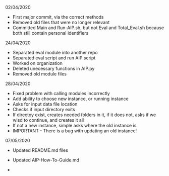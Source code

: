 02/04/2020
- First major commit, via the correct methods
- Removed old files that were no longer relevant
- Committed Main and Run-AIP.sh, but not Eval and Total_Eval.sh because both still contain personal identifiers

24/04/2020
- Separated eval module into another repo
- Separated eval script and run AIP script
- Worked on organization
- Deleted unecessary functions in AIP.py
- Removed old module files

28/04/2020
- Fixed problem with calling modules incorrectly
- Add ability to choose new instance, or running instance
- Asks for input data file location
- Checks if input directory exits
- If directoy exist, creates needed folders in it, if it does not, asks if we wisd to continue, and creates it all
- If not a new instance, simple asks where the old instance is.
- IMPORTANT - There is a bug with updating an old instance!

07/05/2020
- Updated README.md files
- Updated AIP-How-To-Guide.md

-
